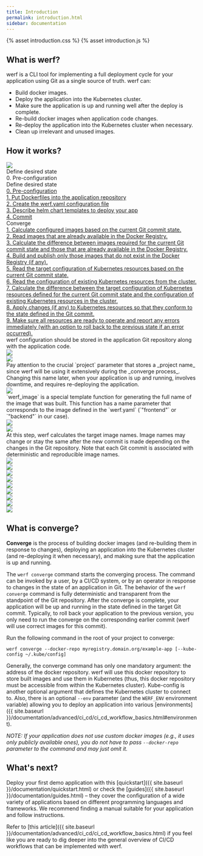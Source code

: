 ```yaml
---
title: Introduction
permalink: introduction.html
sidebar: documentation
---
```


{% asset introduction.css %}
{% asset introduction.js %}

## What is werf?

werf is a CLI tool for implementing a full deployment cycle for your application using Git as a single source of truth. werf can:

 - Build docker images.
 - Deploy the application into the Kubernetes cluster.
 - Make sure the application is up and running well after the deploy is complete.
 - Re-build docker images when application code changes.
 - Re-deploy the application into the Kubernetes cluster when necessary.
 - Clean up irrelevant and unused images.

## How it works?
<div id="introduction-presentation" class="introduction-presentation">
    <div id="introduction-presentation-controls" class="introduction-presentation__controls">
        <a href="javascript:void(0)" class="introduction-presentation__controls-nav">
            <img src="{% asset introduction/nav.svg @path %}" />
        </a>
        <div class="introduction-presentation__controls-stage">
            Define desired state
        </div>
        <div class="introduction-presentation__controls-step">
            0. Pre-configuration
        </div>
        <div class="introduction-presentation__controls-selector">
            <div class="introduction-presentation__controls-selector-stage">
                Define desired state
            </div>
            <div class="introduction-presentation__controls-selector-step">
                <a href="javascript:void(0)"
                    data-presentation-selector-option="0"
                    data-presentation-selector-stage="Define desired state">
                    0. Pre-configuration
                </a>
            </div>
            <div class="introduction-presentation__controls-selector-step">
                <a href="javascript:void(0)"
                    data-presentation-selector-option="1"
                    data-presentation-selector-stage="Define desired state">
                    1. Put Dockerfiles into the application repository
                </a>
            </div>
            <div class="introduction-presentation__controls-selector-step">
                <a href="javascript:void(0)"
                    data-presentation-selector-option="2"
                    data-presentation-selector-stage="Define desired state">
                    2. Create the werf.yaml configuration file
                </a>
            </div>
            <div class="introduction-presentation__controls-selector-step">
                <a href="javascript:void(0)"
                    data-presentation-selector-option="3"
                    data-presentation-selector-stage="Define desired state">
                    3. Describe helm chart templates to deploy your app
                </a>
            </div>
            <div class="introduction-presentation__controls-selector-step">
                <a href="javascript:void(0)"
                    data-presentation-selector-option="4"
                    data-presentation-selector-stage="Define desired state">
                    4. Commit
                </a>
            </div>
            <div class="introduction-presentation__controls-selector-stage">
                Converge
            </div>
            <div class="introduction-presentation__controls-selector-step">
                <a href="javascript:void(0)"
                    data-presentation-selector-option="5"
                    data-presentation-selector-stage="Converge">
                    1. Calculate configured images based on the current Git commit state.
                </a>
            </div>
            <div class="introduction-presentation__controls-selector-step">
                <a href="javascript:void(0)"
                    data-presentation-selector-option="6"
                    data-presentation-selector-stage="Converge">
                    2. Read images that are already available in the Docker Registry.
                </a>
            </div>
            <div class="introduction-presentation__controls-selector-step">
                <a href="javascript:void(0)"
                    data-presentation-selector-option="7"
                    data-presentation-selector-stage="Converge">
                    3. Calculate the difference between images required for the current Git commit state and those that are already available in the Docker Registry.
                </a>
            </div>
            <div class="introduction-presentation__controls-selector-step">
                <a href="javascript:void(0)"
                    data-presentation-selector-option="8"
                    data-presentation-selector-stage="Converge">
                    4. Build and publish only those images that do not exist in the Docker Registry (if any).
                </a>
            </div>
            <div class="introduction-presentation__controls-selector-step">
                <a href="javascript:void(0)"
                    data-presentation-selector-option="9"
                    data-presentation-selector-stage="Converge">
                    5. Read the target configuration of Kubernetes resources based on the current Git commit state.
                </a>
            </div>
            <div class="introduction-presentation__controls-selector-step">
                <a href="javascript:void(0)"
                    data-presentation-selector-option="10"
                    data-presentation-selector-stage="Converge">
                    6. Read the configuration of existing Kubernetes resources from the cluster.
                </a>
            </div>
            <div class="introduction-presentation__controls-selector-step">
                <a href="javascript:void(0)"
                    data-presentation-selector-option="11"
                    data-presentation-selector-stage="Converge">
                    7. Calculate the difference between the target configuration of Kubernetes resources defined for the current Git commit state and the configuration of existing Kubernetes resources in the cluster.
                </a>
            </div>
            <div class="introduction-presentation__controls-selector-step">
                <a href="javascript:void(0)"
                    data-presentation-selector-option="12"
                    data-presentation-selector-stage="Converge">
                    8. Apply changes (if any) to Kubernetes resources so that they conform to the state defined in the Git commit.
                </a>
            </div>
            <div class="introduction-presentation__controls-selector-step">
                <a href="javascript:void(0)"
                    data-presentation-selector-option="13"
                    data-presentation-selector-stage="Converge">
                    9. Make sure all resources are ready to operate and report any errors immediately (with an option to roll back to the previous state if an error occurred).
                </a>
            </div>
        </div>
    </div>
    <div class="introduction-presentation__container">
        <div class="introduction-presentation__slide">
            <div class="introduction-presentation__slide-text">
                werf configuration should be stored in the application Git repository along with the application code.
            </div>
            <img src="{% asset introduction/s-1.svg @path %}"
            class="introduction-presentation__slide-img" />
        </div>
        <div class="introduction-presentation__slide">
            <div class="introduction-presentation__slide-text"></div>
            <img src="{% asset introduction/s-2.svg @path %}"
            class="introduction-presentation__slide-img" />
        </div>
        <div class="introduction-presentation__slide">
            <div class="introduction-presentation__slide-text">
<div markdown="1">
Pay attention to the crucial `project` parameter that stores a _project name_ since werf will be using it  extensively during the _converge process_. Changing this name later, when your application is up and running, involves downtime, and requires re-deploying the application.
</div>
            </div>
            <img src="{% asset introduction/s-3.svg @path %}"
            class="introduction-presentation__slide-img" />
        </div>
        <div class="introduction-presentation__slide">
            <div class="introduction-presentation__slide-text">
<div markdown="1">
`werf_image` is a special template function for generating the full name of the image that was built. This function has a name parameter that corresponds to the image defined in the `werf.yaml` (`"frontend"` or `"backend"` in our case).
</div>
            </div>
            <img src="{% asset introduction/s-4.svg @path %}"
            class="introduction-presentation__slide-img" />
        </div>
        <div class="introduction-presentation__slide">
            <div class="introduction-presentation__slide-text"></div>
            <img src="{% asset introduction/s-5.svg @path %}"
            class="introduction-presentation__slide-img" />
        </div>
        <div class="introduction-presentation__slide">
            <div class="introduction-presentation__slide-text">
<div markdown="1">
At this step, werf calculates the target image names. Image names may change or stay the same after the new commit is made depending on the changes in the Git repository. Note that each Git commit is associated with deterministic and reproducible image names.
</div>
            </div>
            <img src="{% asset introduction/s-6.svg @path %}"
            class="introduction-presentation__slide-img" />
        </div>
        <div class="introduction-presentation__slide">
            <div class="introduction-presentation__slide-text"></div>
            <img src="{% asset introduction/s-7.svg @path %}"
            class="introduction-presentation__slide-img" />
        </div>
        <div class="introduction-presentation__slide">
            <div class="introduction-presentation__slide-text"></div>
            <img src="{% asset introduction/s-8.svg @path %}"
            class="introduction-presentation__slide-img" />
        </div>
        <div class="introduction-presentation__slide">
            <div class="introduction-presentation__slide-text"></div>
            <img src="{% asset introduction/s-9.svg @path %}"
            class="introduction-presentation__slide-img" />
        </div>
        <div class="introduction-presentation__slide">
            <div class="introduction-presentation__slide-text"></div>
            <img src="{% asset introduction/s-10.svg @path %}"
            class="introduction-presentation__slide-img" />
        </div>
        <div class="introduction-presentation__slide">
            <div class="introduction-presentation__slide-text"></div>
            <img src="{% asset introduction/s-11.svg @path %}"
            class="introduction-presentation__slide-img" />
        </div>
        <div class="introduction-presentation__slide">
            <div class="introduction-presentation__slide-text"></div>
            <img src="{% asset introduction/s-12.svg @path %}"
            class="introduction-presentation__slide-img" />
        </div>
        <div class="introduction-presentation__slide">
            <div class="introduction-presentation__slide-text">
                <div class="introduction-presentation__slide-title"></div>
            </div>
            <img src="{% asset introduction/s-13.svg @path %}"
            class="introduction-presentation__slide-img" />
        </div>
        <div class="introduction-presentation__slide">
            <div class="introduction-presentation__slide-text">
                <div class="introduction-presentation__slide-title"></div>
            </div>
            <img src="{% asset introduction/s-14.svg @path %}"
            class="introduction-presentation__slide-img" />
        </div>
    </div>
</div>

## What is converge?

**Converge** is the process of building docker images (and re-building them in response to changes), deploying an application into the Kubernetes cluster (and re-deploying it when necessary), and making sure that the application is up and running.

The `werf converge` command starts the converging process. The command can be invoked by a user, by a CI/CD system, or by an operator in response to changes in the state of an application in Git. The behavior of the `werf converge` command is fully deterministic and transparent from the standpoint of the Git repository. After the converge is complete, your application will be up and running in the state defined in the target Git commit. Typically, to roll back your application to the previous version, you only need to run the converge on the corresponding earlier commit (werf will use correct images for this commit).

Run the following command in the root of your project to converge:

```
werf converge --docker-repo myregistry.domain.org/example-app [--kube-config ~/.kube/config]
```

Generally, the converge command has only one mandatory argument: the address of the docker repository. werf will use this docker repository to store built images and use them in Kubernetes (thus, this docker repository must be accessible from within the Kubernetes cluster). Kube-config is another optional argument that defines the Kubernetes cluster to connect to. Also, there is an optional `--env` parameter (and the `WERF_ENV` environment variable) allowing you to deploy an application into various [environments]({{ site.baseurl }}/documentation/advanced/ci_cd/ci_cd_workflow_basics.html#environment).

_NOTE: If your application does not use custom docker images (e.g., it uses only publicly available ones), you do not have to pass `--docker-repo` parameter to the command and may just omit it._

## What's next?

Deploy your first demo application with this [quickstart]({{ site.baseurl }}/documentation/quickstart.html) or check the [guides]({{ site.baseurl }}/documentation/guides.html) – they cover the configuration of a wide variety of applications based on different programming languages and frameworks. We recommend finding a manual suitable for your application and follow instructions.

Refer to [this article]({{ site.baseurl }}/documentation/advanced/ci_cd/ci_cd_workflow_basics.html) if you feel like you are ready to dig deeper into the general overview of CI/CD workflows that can be implemented with werf.
